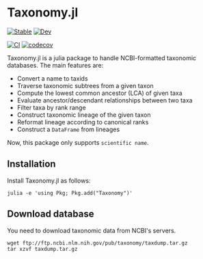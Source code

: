 # Taxonomy.jl

[![Stable](https://img.shields.io/badge/docs-stable-blue.svg)](https://banhbio.github.io/Taxonomy.jl/stable)
[![Dev](https://img.shields.io/badge/docs-dev-blue.svg)](https://banhbio.github.io/Taxonomy.jl/dev)

[![CI](https://github.com/banhbio/Taxonomy.jl/actions/workflows/ci.yml/badge.svg)](https://github.com/banhbio/Taxonomy.jl/actions/workflows/ci.yml)
[![codecov](https://codecov.io/gh/banhbio/Taxonomy.jl/branch/main/graph/badge.svg?token=2A8WQRHRLC)](https://codecov.io/gh/banhbio/Taxonomy.jl)

Taxonomy.jl is a julia package to handle NCBI-formatted taxonomic databases.
The main features are:
- Convert a name to taxids
- Traverse taxonomic subtrees from a given taxon
- Compute the lowest common ancestor (LCA) of given taxa
- Evaluate ancestor/descendant relationships between two taxa
- Filter taxa by rank range
- Construct taxonomic lineage of the given taxon
- Reformat lineage according to canonical ranks
- Construct a `DataFrame` from lineages

Now, this package only supports `scientific name`.

## Installation
Install Taxonomy.jl as follows:
```
julia -e 'using Pkg; Pkg.add("Taxonomy")'
```

## Download database
You need to download taxonomic data from NCBI's servers.
```
wget ftp://ftp.ncbi.nlm.nih.gov/pub/taxonomy/taxdump.tar.gz
tar xzvf taxdump.tar.gz
```
